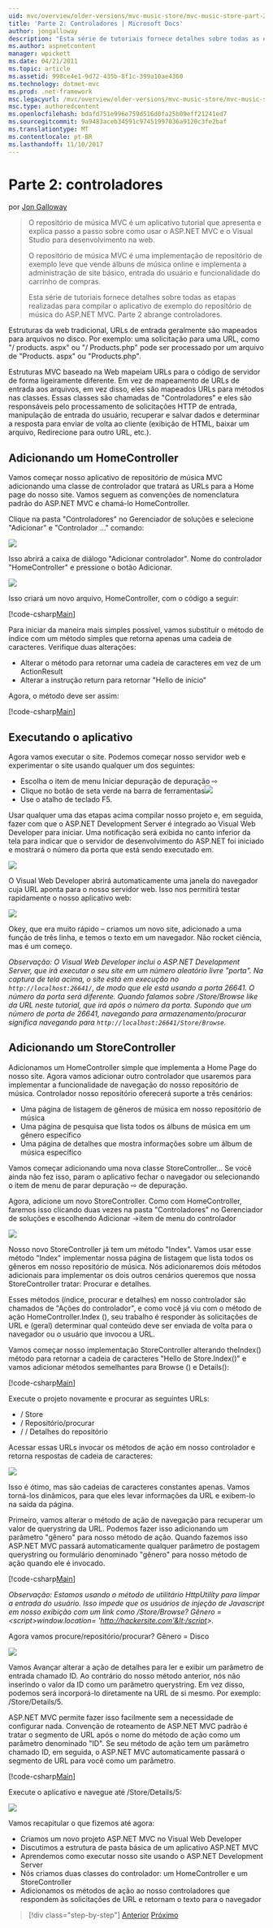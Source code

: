 ```yaml
---
uid: mvc/overview/older-versions/mvc-music-store/mvc-music-store-part-2
title: 'Parte 2: Controladores | Microsoft Docs'
author: jongalloway
description: "Esta série de tutoriais fornece detalhes sobre todas as etapas realizadas para compilar o aplicativo de exemplo do repositório de música do ASP.NET MVC. Parte 2 abrange controladores."
ms.author: aspnetcontent
manager: wpickett
ms.date: 04/21/2011
ms.topic: article
ms.assetid: 998ce4e1-9d72-435b-8f1c-399a10ae4360
ms.technology: dotnet-mvc
ms.prod: .net-framework
msc.legacyurl: /mvc/overview/older-versions/mvc-music-store/mvc-music-store-part-2
msc.type: authoredcontent
ms.openlocfilehash: bdafd751e996e759d516d0fa25b09eff21241ed7
ms.sourcegitcommit: 9a9483aceb34591c97451997036a9120c3fe2baf
ms.translationtype: MT
ms.contentlocale: pt-BR
ms.lasthandoff: 11/10/2017
---
```

<a name="part-2-controllers"></a>Parte 2: controladores
====================
por [Jon Galloway](https://github.com/jongalloway)

> O repositório de música MVC é um aplicativo tutorial que apresenta e explica passo a passo sobre como usar o ASP.NET MVC e o Visual Studio para desenvolvimento na web.  
>   
> O repositório de música MVC é uma implementação de repositório de exemplo leve que vende álbuns de música online e implementa a administração de site básico, entrada do usuário e funcionalidade do carrinho de compras.  
>   
> Esta série de tutoriais fornece detalhes sobre todas as etapas realizadas para compilar o aplicativo de exemplo do repositório de música do ASP.NET MVC. Parte 2 abrange controladores.


Estruturas da web tradicional, URLs de entrada geralmente são mapeados para arquivos no disco. Por exemplo: uma solicitação para uma URL, como "/ products. aspx" ou "/ Products.php" pode ser processado por um arquivo de "Products. aspx" ou "Products.php".

Estruturas MVC baseado na Web mapeiam URLs para o código de servidor de forma ligeiramente diferente. Em vez de mapeamento de URLs de entrada aos arquivos, em vez disso, eles são mapeados URLs para métodos nas classes. Essas classes são chamadas de "Controladores" e eles são responsáveis pelo processamento de solicitações HTTP de entrada, manipulação de entrada do usuário, recuperar e salvar dados e determinar a resposta para enviar de volta ao cliente (exibição de HTML, baixar um arquivo, Redirecione para outro URL, etc.).

## <a name="adding-a-homecontroller"></a>Adicionando um HomeController

Vamos começar nosso aplicativo de repositório de música MVC adicionando uma classe de controlador que tratará as URLs para a Home page do nosso site. Vamos seguem as convenções de nomenclatura padrão do ASP.NET MVC e chamá-lo HomeController.

Clique na pasta "Controladores" no Gerenciador de soluções e selecione "Adicionar" e "Controlador …" comando:

![](mvc-music-store-part-2/_static/image1.jpg)

Isso abrirá a caixa de diálogo "Adicionar controlador". Nome do controlador "HomeController" e pressione o botão Adicionar.

![](mvc-music-store-part-2/_static/image1.png)

Isso criará um novo arquivo, HomeController, com o código a seguir:

[!code-csharp[Main](mvc-music-store-part-2/samples/sample1.cs)]

Para iniciar da maneira mais simples possível, vamos substituir o método de índice com um método simples que retorna apenas uma cadeia de caracteres. Verifique duas alterações:

- Alterar o método para retornar uma cadeia de caracteres em vez de um ActionResult
- Alterar a instrução return para retornar "Hello de início"

Agora, o método deve ser assim:

[!code-csharp[Main](mvc-music-store-part-2/samples/sample2.cs)]

## <a name="running-the-application"></a>Executando o aplicativo

Agora vamos executar o site. Podemos começar nosso servidor web e experimentar o site usando qualquer um dos seguintes:

- Escolha o item de menu Iniciar depuração de depuração ⇨
- Clique no botão de seta verde na barra de ferramentas![](mvc-music-store-part-2/_static/image2.jpg)
- Use o atalho de teclado F5.

Usar qualquer uma das etapas acima compilar nosso projeto e, em seguida, fazer com que o ASP.NET Development Server é integrado ao Visual Web Developer para iniciar. Uma notificação será exibida no canto inferior da tela para indicar que o servidor de desenvolvimento do ASP.NET foi iniciado e mostrará o número da porta que está sendo executado em.

![](mvc-music-store-part-2/_static/image2.png)

O Visual Web Developer abrirá automaticamente uma janela do navegador cuja URL aponta para o nosso servidor web. Isso nos permitirá testar rapidamente o nosso aplicativo web:

![](mvc-music-store-part-2/_static/image3.png)

Okey, que era muito rápido – criamos um novo site, adicionado a uma função de três linha, e temos o texto em um navegador. Não rocket ciência, mas é um começo.

*Observação: O Visual Web Developer inclui o ASP.NET Development Server, que irá executar o seu site em um número aleatório livre "porta". Na captura de tela acima, o site está em execução no `http://localhost:26641/`, de modo que ele está usando a porta 26641. O número da porta será diferente. Quando falamos sobre /Store/Browse like da URL neste tutorial, que irá após o número da porta. Supondo que um número de porta de 26641, navegando para armazenamento/procurar significa navegando para `http://localhost:26641/Store/Browse`.*

## <a name="adding-a-storecontroller"></a>Adicionando um StoreController

Adicionamos um HomeController simple que implementa a Home Page do nosso site. Agora vamos adicionar outro controlador que usaremos para implementar a funcionalidade de navegação do nosso repositório de música. Controlador nosso repositório oferecerá suporte a três cenários:

- Uma página de listagem de gêneros de música em nosso repositório de música
- Uma página de pesquisa que lista todos os álbuns de música em um gênero específico
- Uma página de detalhes que mostra informações sobre um álbum de música específico

Vamos começar adicionando uma nova classe StoreController... Se você ainda não fez isso, param o aplicativo fechar o navegador ou selecionando o item de menu de parar depuração ⇨ de depuração.

Agora, adicione um novo StoreController. Como com HomeController, faremos isso clicando duas vezes na pasta "Controladores" no Gerenciador de soluções e escolhendo Adicionar -&gt;item de menu do controlador

![](mvc-music-store-part-2/_static/image4.png)

Nosso novo StoreController já tem um método "Index". Vamos usar esse método "Index" implementar nossa página de listagem que lista todos os gêneros em nosso repositório de música. Nós adicionaremos dois métodos adicionais para implementar os dois outros cenários queremos que nossa StoreController tratar: Procurar e detalhes.

Esses métodos (índice, procurar e detalhes) em nosso controlador são chamados de "Ações do controlador", e como você já viu com o método de ação HomeController.Index (), seu trabalho é responder às solicitações de URL e (geral) determinar qual conteúdo deve ser enviada de volta para o navegador ou o usuário que invocou a URL.

Vamos começar nosso implementação StoreController alterando theIndex() método para retornar a cadeia de caracteres "Hello de Store.Index()" e vamos adicionar métodos semelhantes para Browse () e Details():

[!code-csharp[Main](mvc-music-store-part-2/samples/sample3.cs)]

Execute o projeto novamente e procurar as seguintes URLs:

- / Store
- / Repositório/procurar
- / / Detalhes do repositório

Acessar essas URLs invocar os métodos de ação em nosso controlador e retorna respostas de cadeia de caracteres:

![](mvc-music-store-part-2/_static/image5.png)

Isso é ótimo, mas são cadeias de caracteres constantes apenas. Vamos torná-los dinâmicos, para que eles levar informações da URL e exibem-lo na saída da página.

Primeiro, vamos alterar o método de ação de navegação para recuperar um valor de querystring da URL. Podemos fazer isso adicionando um parâmetro "gênero" para nosso método de ação. Quando fazemos isso ASP.NET MVC passará automaticamente qualquer parâmetro de postagem querystring ou formulário denominado "gênero" para nosso método de ação quando ele é invocado.

[!code-csharp[Main](mvc-music-store-part-2/samples/sample4.cs)]

*Observação: Estamos usando o método de utilitário HttpUtility para limpar a entrada do usuário. Isso impede que os usuários de injeção de Javascript em nosso exibição com um link como /Store/Browse? Gênero =&lt;script&gt;window.location= 'http://hackersite.com'&lt;/script&gt;.*

Agora vamos procure/repositório/procurar? Gênero = Disco

![](mvc-music-store-part-2/_static/image6.png)

Vamos Avançar alterar a ação de detalhes para ler e exibir um parâmetro de entrada chamado ID. Ao contrário do nosso método anterior, nós não inserindo o valor da ID como um parâmetro querystring. Em vez disso, podemos será incorporá-lo diretamente na URL de si mesmo. Por exemplo: /Store/Details/5.

ASP.NET MVC permite fazer isso facilmente sem a necessidade de configurar nada. Convenção de roteamento de ASP.NET MVC padrão é tratar o segmento de URL após o nome do método de ação como um parâmetro denominado "ID". Se seu método de ação tem um parâmetro chamado ID, em seguida, o ASP.NET MVC automaticamente passará o segmento de URL para você como um parâmetro.

[!code-csharp[Main](mvc-music-store-part-2/samples/sample5.cs)]

Execute o aplicativo e navegue até /Store/Details/5:

![](mvc-music-store-part-2/_static/image7.png)

Vamos recapitular o que fizemos até agora:

- Criamos um novo projeto ASP.NET MVC no Visual Web Developer
- Discutimos a estrutura de pasta básica de um aplicativo ASP.NET MVC
- Aprendemos como executar nosso site usando o ASP.NET Development Server
- Nós criamos duas classes do controlador: um HomeController e um StoreController
- Adicionamos os métodos de ação ao nosso controladores que respondem às solicitações de URL e retornam o texto para o navegador


>[!div class="step-by-step"]
[Anterior](mvc-music-store-part-1.md)
[Próximo](mvc-music-store-part-3.md)
